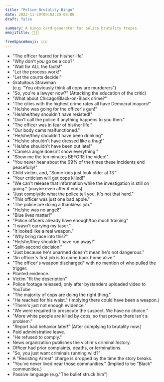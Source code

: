 ```yaml
---
title: "Police Brutality Bingo"
date: 2022-11-20T09:03:20-08:00
draft: false

summary: A bingo card generator for police brutality tropes.
emojiTitle: 👮🚓🐷

freeSpaceEmoji: 🇺🇸
---
```


* "The officer feared for his/her life"
* "Why don't *you* go be a cop?"
* "Wait for ALL the facts!"
* "Let the process work!"
* "Let the courts decide!"
* Gratuitous Strawman <br />(e.g. "You obviously think all cops are murderers")
* "So, you're a lawyer now?" (Attacking the education of the critic)
* "What about Chicago/Black-on-Black crime?"
* "The cities with the highest crime rates all have Democrat mayors!"
* "He/she was going for the officer's gun!"
* "He/she/they shouldn't have resisted!"
* "Don't call the police if anything happens to you then."
* "The officer was in fear of his/her life."
* "Our body cams malfunctioned."
* "He/she/they shouldn't have been drinking"
* "He/she shouldn't have dressed like a thug!"
* "He/she shouldn't have been out late!"
* "Camera angle doesn't show everything."
* "Show me the ten minutes BEFORE the video!"
* "You never hear about the 99% of the times these incidents end peacefully!"
* Child victim, and, "Some kids just look older at 13."
* "Your criticism will get cops killed!"
* "We can't release that information while the investigation is still on going." (maybe even after it ends)
* "Just comply/do what the police tell you. It's not that hard."
* "This officer was just one bad apple."
* "The police are doing a thankless job."
* "He/she was no angel!"
* "Blue lives matter!"
* "Police officers already have enough/too much training"
* "I wasn't carrying my taser."
* "It looked like a real weapon."
* "Why bring race into this?"
* "He/she/they shouldn't have run away!"
* "Split-second decision."
* "Just because he's unarmed doesn't mean he's not dangerous."
* "An officer's first job is to come back home alive."
* "The officer's weapon discharged" with no mention of who pulled the trigger.
* Planted evidence.
* Victim "fit the description"
* Police footage released, only after bystanders uploaded video to YouTube
* "The majority of cops are doing the right thing."
* "He reached for his waist." (Implying there could have been a weapon.)
* "There's just not enough evidence."
* "We were required to prosecute the suspect. We have no choice."
* "More white people are killed by cops, so that proves there isn't a problem."
* "Report bad behavior later!" (After complying to brutality now.)
* Paid administrative leave.
* "He refused to comply."
* News organization publishes the victim's criminal history.
* Officer had prior complaints, deaths, or terminations.
* "So, you just want criminals running wild?"
* A "Resisting Arrest" charge is dropped by the time the story breaks.
* "You've never lived near those communities." (Implied to be "Black" communities.)
* Passive language (e.g."The bullet struck him")